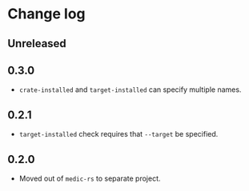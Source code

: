 # Change log

## Unreleased


## 0.3.0

- `crate-installed` and `target-installed` can specify multiple names.

## 0.2.1

- `target-installed` check requires that `--target` be specified.

## 0.2.0

- Moved out of `medic-rs` to separate project.
